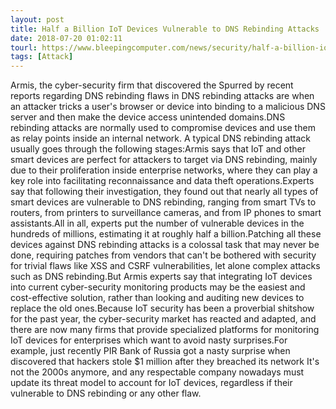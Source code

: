 ```yaml
---
layout: post
title: Half a Billion IoT Devices Vulnerable to DNS Rebinding Attacks
date: 2018-07-20 01:02:11
tourl: https://www.bleepingcomputer.com/news/security/half-a-billion-iot-devices-vulnerable-to-dns-rebinding-attacks/
tags: [Attack]
---
```

Armis, the cyber-security firm that discovered the Spurred by recent reports regarding DNS rebinding flaws in DNS rebinding attacks are when an attacker tricks a user's browser or device into binding to a malicious DNS server and then make the device access unintended domains.DNS rebinding attacks are normally used to compromise devices and use them as relay points inside an internal network. A typical DNS rebinding attack usually goes through the following stages:Armis says that IoT and other smart devices are perfect for attackers to target via DNS rebinding, mainly due to their proliferation inside enterprise networks, where they can play a key role into facilitating reconnaissance and data theft operations.Experts say that following their investigation, they found out that nearly all types of smart devices are vulnerable to DNS rebinding, ranging from smart TVs to routers, from printers to surveillance cameras, and from IP phones to smart assistants.All in all, experts put the number of vulnerable devices in the hundreds of millions, estimating it at roughly half a billion.Patching all these devices against DNS rebinding attacks is a colossal task that may never be done, requiring patches from vendors that can't be bothered with security for trivial flaws like XSS and CSRF vulnerabilities, let alone complex attacks such as DNS rebinding.But Armis experts say that integrating IoT devices into current cyber-security monitoring products may be the easiest and cost-effective solution, rather than looking and auditing new devices to replace the old ones.Because IoT security has been a proverbial shitshow for the past year, the cyber-security market has reacted and adapted, and there are now many firms that provide specialized platforms for monitoring IoT devices for enterprises which want to avoid nasty surprises.For example, just recently PIR Bank of Russia got a nasty surprise when discovered that hackers stole $1 million after they breached its network It's not the 2000s anymore, and any respectable company nowadays must update its threat model to account for IoT devices, regardless if their vulnerable to DNS rebinding or any other flaw.